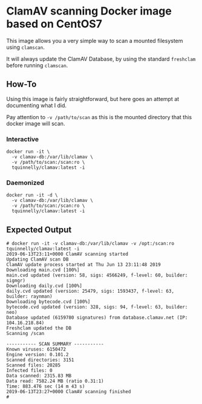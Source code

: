 # ClamAV scanning Docker image based on CentOS7

This image allows you a very simple way to scan a mounted filesystem using `clamscan`.

It will always update the ClamAV Database, by using the standard `freshclam` before running `clamscan`.


## How-To
Using this image is fairly straightforward, but here goes an attempt at documenting what I did.

Pay attention to `-v /path/to/scan` as this is the mounted directory that this docker image will scan.

### Interactive

```
docker run -it \
  -v clamav-db:/var/lib/clamav \
  -v /path/to/scan:/scan:ro \
  tquinnelly/clamav:latest -i
```

### Daemonized

```
docker run -it -d \
  -v clamav-db:/var/lib/clamav \
  -v /path/to/scan:/scan:ro \
  tquinnelly/clamav:latest -i
```


## Expected Output

```
# docker run -it -v clamav-db:/var/lib/clamav -v /opt:/scan:ro tquinnelly/clamav:latest -i
2019-06-13T23:11+0000 ClamAV scanning started
Updating ClamAV scan DB
ClamAV update process started at Thu Jun 13 23:11:48 2019
Downloading main.cvd [100%]
main.cvd updated (version: 58, sigs: 4566249, f-level: 60, builder: sigmgr)
Downloading daily.cvd [100%]
daily.cvd updated (version: 25479, sigs: 1593437, f-level: 63, builder: raynman)
Downloading bytecode.cvd [100%]
bytecode.cvd updated (version: 328, sigs: 94, f-level: 63, builder: neo)
Database updated (6159780 signatures) from database.clamav.net (IP: 104.16.218.84)
Freshclam updated the DB
Scanning /scan

----------- SCAN SUMMARY -----------
Known viruses: 6150472
Engine version: 0.101.2
Scanned directories: 3151
Scanned files: 20285
Infected files: 0
Data scanned: 2315.83 MB
Data read: 7582.24 MB (ratio 0.31:1)
Time: 883.476 sec (14 m 43 s)
2019-06-13T23:27+0000 ClamAV scanning finished
# 
```